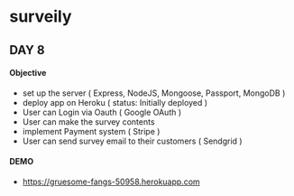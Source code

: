 # surveily #

## DAY 8 ##

#### Objective ####
* set up the server ( Express, NodeJS, Mongoose, Passport, MongoDB )
* deploy app on Heroku ( status: Initially deployed )
* User can Login via Oauth ( Google OAuth )
* User can make the survey contents
* implement Payment system ( Stripe )
* User can send survey email to their customers ( Sendgrid )

#### DEMO ####
* https://gruesome-fangs-50958.herokuapp.com





